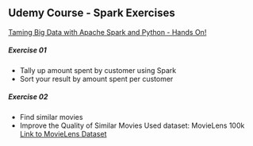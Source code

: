 ## Udemy Course - Spark Exercises
[Taming Big Data with Apache Spark and Python - Hands On!](https://www.udemy.com/taming-big-data-with-apache-spark-hands-on)

##### Exercise 01
- Tally up amount spent by customer using Spark
- Sort your result by amount spent per customer

##### Exercise 02
- Find similar movies
- Improve the Quality of Similar Movies
Used dataset: MovieLens 100k
[Link to MovieLens Dataset](https://grouplens.org/datasets/movielens/)
